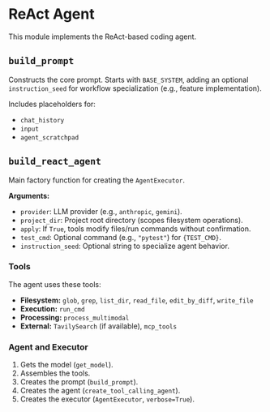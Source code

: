 # ReAct Agent

This module implements the ReAct-based coding agent.

## `build_prompt`

Constructs the core prompt.  Starts with `BASE_SYSTEM`, adding an optional `instruction_seed` for workflow specialization (e.g., feature implementation).

Includes placeholders for:
- `chat_history`
- `input`
- `agent_scratchpad`

## `build_react_agent`

Main factory function for creating the `AgentExecutor`.

**Arguments:**
- `provider`: LLM provider (e.g., `anthropic`, `gemini`).
- `project_dir`: Project root directory (scopes filesystem operations).
- `apply`: If `True`, tools modify files/run commands without confirmation.
- `test_cmd`: Optional command (e.g., `"pytest"`) for `{TEST_CMD}`.
- `instruction_seed`: Optional string to specialize agent behavior.

### Tools

The agent uses these tools:

- **Filesystem:** `glob`, `grep`, `list_dir`, `read_file`, `edit_by_diff`, `write_file`
- **Execution:** `run_cmd`
- **Processing:** `process_multimodal`
- **External:** `TavilySearch` (if available), `mcp_tools`

### Agent and Executor

1.  Gets the model (`get_model`).
2.  Assembles the tools.
3.  Creates the prompt (`build_prompt`).
4.  Creates the agent (`create_tool_calling_agent`).
5.  Creates the executor (`AgentExecutor`, `verbose=True`).
